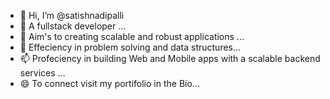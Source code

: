 - 👋 Hi, I’m @satishnadipalli
- 👀 A fullstack developer  ...
- 🌱 Aim's to creating scalable and robust applications ...
- 💞️ Effeciency in problem solving and data structures...
- 📫 Profeciency in building Web and Mobile apps with a scalable backend services ...
- 😄 To connect visit my portifolio in the Bio...
